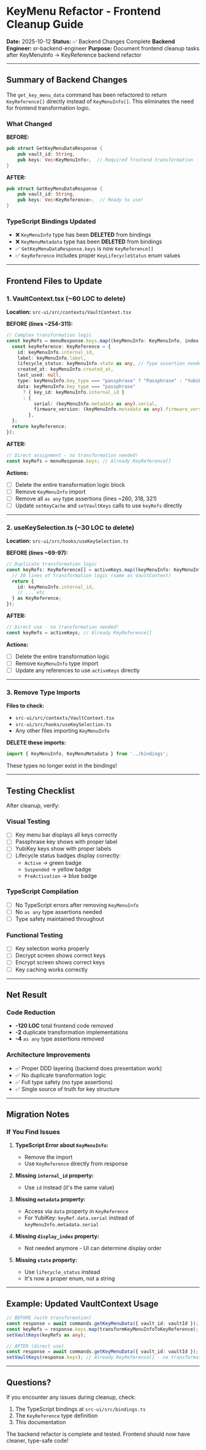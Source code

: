 # KeyMenu Refactor - Frontend Cleanup Guide

**Date:** 2025-10-12
**Status:** ✅ Backend Changes Complete
**Backend Engineer:** sr-backend-engineer
**Purpose:** Document frontend cleanup tasks after KeyMenuInfo → KeyReference backend refactor

---

## Summary of Backend Changes

The `get_key_menu_data` command has been refactored to return `KeyReference[]` directly instead of `KeyMenuInfo[]`. This eliminates the need for frontend transformation logic.

### What Changed

**BEFORE:**
```rust
pub struct GetKeyMenuDataResponse {
    pub vault_id: String,
    pub keys: Vec<KeyMenuInfo>,  // Required frontend transformation
}
```

**AFTER:**
```rust
pub struct GetKeyMenuDataResponse {
    pub vault_id: String,
    pub keys: Vec<KeyReference>,  // Ready to use!
}
```

### TypeScript Bindings Updated

- ❌ `KeyMenuInfo` type has been **DELETED** from bindings
- ❌ `KeyMenuMetadata` type has been **DELETED** from bindings
- ✅ `GetKeyMenuDataResponse.keys` is now `KeyReference[]`
- ✅ `KeyReference` includes proper `KeyLifecycleStatus` enum values

---

## Frontend Files to Update

### 1. VaultContext.tsx (~60 LOC to delete)

**Location:** `src-ui/src/contexts/VaultContext.tsx`

**BEFORE (lines ~254-311):**
```typescript
// Complex transformation logic
const keyRefs = menuResponse.keys.map((keyMenuInfo: KeyMenuInfo, index: number) => {
  const keyReference: KeyReference = {
    id: keyMenuInfo.internal_id,
    label: keyMenuInfo.label,
    lifecycle_status: keyMenuInfo.state as any, // Type assertion needed
    created_at: keyMenuInfo.created_at,
    last_used: null,
    type: keyMenuInfo.key_type === "passphrase" ? "Passphrase" : "YubiKey",
    data: keyMenuInfo.key_type === "passphrase"
      ? { key_id: keyMenuInfo.internal_id }
      : {
          serial: (keyMenuInfo.metadata as any).serial,
          firmware_version: (keyMenuInfo.metadata as any).firmware_version || null,
        },
  };
  return keyReference;
});
```

**AFTER:**
```typescript
// Direct assignment - no transformation needed!
const keyRefs = menuResponse.keys; // Already KeyReference[]
```

**Actions:**
- [ ] Delete the entire transformation logic block
- [ ] Remove `KeyMenuInfo` import
- [ ] Remove all `as any` type assertions (lines ~260, 318, 321)
- [ ] Update `setKeyCache` and `setVaultKeys` calls to use `keyRefs` directly

---

### 2. useKeySelection.ts (~30 LOC to delete)

**Location:** `src-ui/src/hooks/useKeySelection.ts`

**BEFORE (lines ~69-97):**
```typescript
// Duplicate transformation logic
const keyRefs: KeyReference[] = activeKeys.map((keyMenuInfo: KeyMenuInfo) => {
  // 30 lines of transformation logic (same as VaultContext)
  return {
    id: keyMenuInfo.internal_id,
    // ... etc
  } as KeyReference;
});
```

**AFTER:**
```typescript
// Direct use - no transformation needed!
const keyRefs = activeKeys; // Already KeyReference[]
```

**Actions:**
- [ ] Delete the entire transformation logic
- [ ] Remove `KeyMenuInfo` type import
- [ ] Update any references to use `activeKeys` directly

---

### 3. Remove Type Imports

**Files to check:**
- `src-ui/src/contexts/VaultContext.tsx`
- `src-ui/src/hooks/useKeySelection.ts`
- Any other files importing `KeyMenuInfo`

**DELETE these imports:**
```typescript
import { KeyMenuInfo, KeyMenuMetadata } from '../bindings';
```

These types no longer exist in the bindings!

---

## Testing Checklist

After cleanup, verify:

### Visual Testing
- [ ] Key menu bar displays all keys correctly
- [ ] Passphrase key shows with proper label
- [ ] YubiKey keys show with proper labels
- [ ] Lifecycle status badges display correctly:
  - `Active` → green badge
  - `Suspended` → yellow badge
  - `PreActivation` → blue badge

### TypeScript Compilation
- [ ] No TypeScript errors after removing `KeyMenuInfo`
- [ ] No `as any` type assertions needed
- [ ] Type safety maintained throughout

### Functional Testing
- [ ] Key selection works properly
- [ ] Decrypt screen shows correct keys
- [ ] Encrypt screen shows correct keys
- [ ] Key caching works correctly

---

## Net Result

### Code Reduction
- **-120 LOC** total frontend code removed
- **-2** duplicate transformation implementations
- **-4** `as any` type assertions removed

### Architecture Improvements
- ✅ Proper DDD layering (backend does presentation work)
- ✅ No duplicate transformation logic
- ✅ Full type safety (no type assertions)
- ✅ Single source of truth for key structure

---

## Migration Notes

### If You Find Issues

1. **TypeScript Error about `KeyMenuInfo`:**
   - Remove the import
   - Use `KeyReference` directly from response

2. **Missing `internal_id` property:**
   - Use `id` instead (it's the same value)

3. **Missing `metadata` property:**
   - Access via `data` property in `KeyReference`
   - For YubiKey: `keyRef.data.serial` instead of `keyMenuInfo.metadata.serial`

4. **Missing `display_index` property:**
   - Not needed anymore - UI can determine display order

5. **Missing `state` property:**
   - Use `lifecycle_status` instead
   - It's now a proper enum, not a string

---

## Example: Updated VaultContext Usage

```typescript
// BEFORE (with transformation)
const response = await commands.getKeyMenuData({ vault_id: vaultId });
const keyRefs = response.keys.map(transformKeyMenuInfoToKeyReference);
setVaultKeys(keyRefs as any);

// AFTER (direct use)
const response = await commands.getKeyMenuData({ vault_id: vaultId });
setVaultKeys(response.keys); // Already KeyReference[] - no transformation!
```

---

## Questions?

If you encounter any issues during cleanup, check:
1. The TypeScript bindings at `src-ui/src/bindings.ts`
2. The `KeyReference` type definition
3. This documentation

The backend refactor is complete and tested. Frontend should now have cleaner, type-safe code!